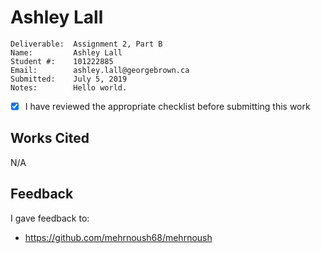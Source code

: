 # Ashley Lall

```
Deliverable:  Assignment 2, Part B
Name:         Ashley Lall
Student #:    101222885
Email:        ashley.lall@georgebrown.ca
Submitted:    July 5, 2019
Notes:        Hello world.
```
- [X] I have reviewed the appropriate checklist before submitting this work

## Works Cited
N/A

## Feedback
I gave feedback to:
- https://github.com/mehrnoush68/mehrnoush

